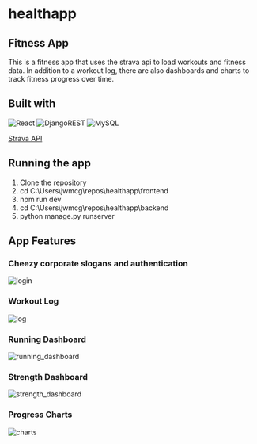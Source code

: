 # healthapp

## Fitness App

This is a fitness app that uses the strava api to load workouts and fitness data. In addition to a workout log, there are also dashboards and charts to track fitness progress over time.

## Built with

![React](https://img.shields.io/badge/react-%2320232a.svg?style=for-the-badge&logo=react&logoColor=%2361DAFB)
![DjangoREST](https://img.shields.io/badge/DJANGO-REST-ff1709?style=for-the-badge&logo=django&logoColor=white&color=ff1709&labelColor=gray)
![MySQL](https://img.shields.io/badge/mysql-4479A1.svg?style=for-the-badge&logo=mysql&logoColor=white)

[Strava API](https://developers.strava.com/docs/reference/)

## Running the app

1. Clone the repository
2. cd C:\Users\jwmcg\repos\healthapp\frontend
3. npm run dev
4. cd C:\Users\jwmcg\repos\healthapp\backend
5. python manage.py runserver

## App Features

### Cheezy corporate slogans and authentication

![login](https://github.com/user-attachments/assets/d5e54a94-860b-4bbf-a0ee-6fee67010918)

### Workout Log
![log](https://github.com/user-attachments/assets/809f49a2-c8fe-4c4b-a61d-ef7a0e92ad67)

### Running Dashboard
![running_dashboard](https://github.com/user-attachments/assets/5b1785b5-d0e2-4d7a-9265-b88d30af1a10)

### Strength Dashboard
![strength_dashboard](https://github.com/user-attachments/assets/68740313-126b-4913-bb35-99c0a070b0ae)

### Progress Charts

![charts](https://github.com/user-attachments/assets/2cde75aa-bad2-42a8-b0ee-0c1153e5a57d)
